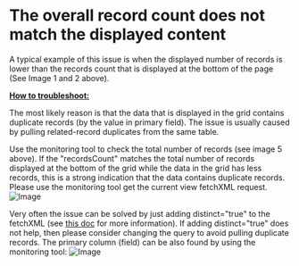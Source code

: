 # The overall record count does not match the displayed content

A typical example of this issue is when the displayed number of records is lower than the records count that is displayed at the bottom of the page (See Image 1 and 2 above).

**<u>How to troubleshoot:</u>**

The most likely reason is that the data that is displayed in the grid contains duplicate records (by the value in primary field). The issue is usually caused by pulling related-record duplicates from the same table.

Use the monitoring tool to check the total number of records (see image 5 above). If the "recordsCount" matches the total number of records displayed at the bottom of the grid while the data in the grid has less records, this is a strong indication that the data contains duplicate records. Please use the monitoring tool get the current view fetchXML request.
![Image](images/image7.png)

Very often the issue can be solved by just adding distinct="true" to the fetchXML (see [this doc](https://learn.microsoft.com/en-us/power-apps/developer/data-platform/use-fetchxml-construct-query) for more information). If adding distinct="true" does not help, then please consider changing the query to avoid pulling duplicate records. The primary column (field) can be also found by using the monitoring tool:
![Image](images/image8.png)